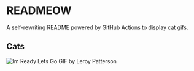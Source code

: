 # READMEOW

A self-rewriting README powered by GitHub Actions to display cat gifs.

## Cats

![Im Ready Lets Go GIF by Leroy Patterson](https://media4.giphy.com/media/CjmvTCZf2U3p09Cn0h/200.gif?cid=9acd02dafncfqi86jknt256ydho9k5lwfv4zei4q9i4p3arx&ep=v1_gifs_search&rid=200.gif&ct=g)
